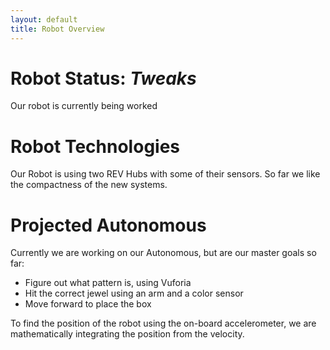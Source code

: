```yaml
---
layout: default
title: Robot Overview
---
```


# Robot Status: *Tweaks*

Our robot is currently being worked

# Robot Technologies

Our Robot is using two REV Hubs with some of their sensors. So far we like the compactness of the new systems.

# Projected Autonomous

Currently we are working on our Autonomous, but are our master goals so far:
- Figure out what pattern is, using Vuforia
- Hit the correct jewel using an arm and a color sensor
- Move forward to place the box

To find the position of the robot using the on-board accelerometer, we are mathematically integrating the position from the velocity.